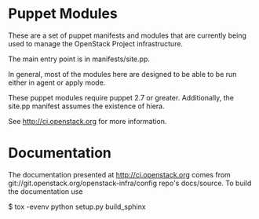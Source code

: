 Puppet Modules
==============

These are a set of puppet manifests and modules that are currently being
used to manage the OpenStack Project infrastructure.

The main entry point is in manifests/site.pp.

In general, most of the modules here are designed to be able to be run
either in agent or apply mode.

These puppet modules require puppet 2.7 or greater. Additionally, the
site.pp manifest assumes the existence of hiera.

See http://ci.openstack.org for more information.

Documentation
==============

The documentation presented at http://ci.openstack.org comes from
git://git.openstack.org/openstack-infra/config repo's docs/source.  To
build the documentation use

 $ tox -evenv python setup.py build_sphinx

